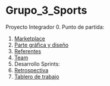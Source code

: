 # Grupo_3_Sports
Proyecto Integrador
0. Punto de partida:
1. [Marketplace](https://github.com/jumisaji/Grupo_3_Sports/blob/main/ProyectoIntegrador/0.puntoDePartida/MarketPlace/NuestraTematica.md)
2. [Parte gráfica y diseño](https://github.com/jumisaji/Grupo_3_Sports/blob/main/ProyectoIntegrador/0.puntoDePartida/ParteG%C3%A1ficaYDise%C3%B1o/colores-tipografia-logotipo.md)
3. [Referentes](https://github.com/jumisaji/Grupo_3_Sports/blob/main/ProyectoIntegrador/0.puntoDePartida/Referentes/NuestraInspiracion.md)
4. [Team](https://github.com/jumisaji/Grupo_3_Sports/tree/main/ProyectoIntegrador/0.puntoDePartida/Team)
1. Desarrollo Sprints:
1. [Retrospectiva](https://github.com/jumisaji/Grupo_3_Sports/blob/main/ProyectoIntegrador/1.%20desarrolloSprints/retro.md)
2. [Tablero de trabajo](https://github.com/jumisaji/Grupo_3_Sports/blob/main/ProyectoIntegrador/1.%20desarrolloSprints/tableroDeTrabajo.md)
